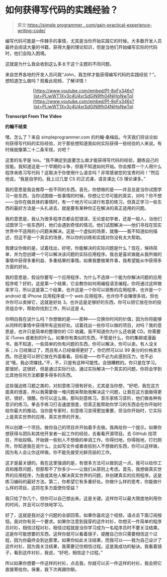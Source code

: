 # 如何获得写代码的实践经验？

> 原文:[https://simple programmer . com/gain-practical-experience-writing-code/](https://simpleprogrammer.com/gain-practical-experience-writing-code/)

编写代码可能是一件棘手的事情，尤其是当你开始实践它的时候。大多数开发人员最终会阅读大量的书籍，获得大量的理论知识，但是当他们开始编写实际的代码时，他们会陷入困境。

这就是为什么我会收到这么多关于这个主题的不同问题。

来自世界各地的开发人员问我“John，我怎样才能获得编写代码的实践经验？”。想知道怎么做吗？观看此视频，了解详情！

<center>

[https://www.youtube.com/embed/PI-8oFx346s?list=PLjwWT1Xy3c4U4xrSdGiN9fh04NjHoNwTq](https://www.youtube.com/embed/PI-8oFx346s?list=PLjwWT1Xy3c4U4xrSdGiN9fh04NjHoNwTq)

</center>

**Transcript From The Video**

**约翰不结束**

嘿，怎么了？来自 simpleprogrammer.com 的约翰·桑梅兹。今天我们将谈论如何获得写代码的实际经验，对于那些想知道我如何实际获得一些经验的人来说。有时候就像第二十二条军规，对吧？

这里的名字是 Isis。“我不确定到底要怎么做才能获得写代码的经验，磨练自己的技能。我知道这是一个早期的斗争，但我不知道如何开始。你会推荐一个人用什么程序来练习写代码？这取决于你使用什么语言吗？非常感谢您的宝贵时间！”然后他说，“我是自学的。我上过几堂 CS 的正式课，语言课比 CS 理论课多。”

我的意思是我会推荐一些不同的东西。首先，你想做的是——并且总是当你试图学习一些东西，当你试图做一些事情的时候，你想让它尽可能的真实，对吗？你不想——当你在做具体的事情时，有一个地方可以进行有意的练习，但真正学习一些东西的最好方法是一头扎进去，就是要有某种你正在解决的真正适用的问题。

我的意思是，我认为很多程序员都会犯错误，无论是初学者，还是一般人，当他们试图学习一些东西时，他们会遇到奇怪的情况。他们试图解决——他们寻找在现实世界中不适用的小问题来解决。这是一个虚拟的场景，就像——我不知道如何描述，但这不是一个真实的场景，所以你的训练和实践对你没有太大帮助。

我建议你做的是，试着找出，好吧，你能解决的实际问题是什么？现在，保持简单，并为您创建一个可以解决该问题的实际应用程序。我总是喜欢做能从我所做的事情中获得多重利益、多重结果的事情。如果我要做某件事，我希望能从中获得多方面的好处。

我的意思是，假设你要写一个应用程序，为什么不选择一个能为你解决问题的应用程序呢？好的，这是第一个结果，它会教你如何用编程语言编程。你将通过这样做来学习，所以这是第二个结果，也许这是一个你可以销售的应用程序，也许是一个 android 或 iPhone 应用程序或一个 web 应用程序。也许你不会赚很多钱，但也许你可以卖掉它，这就是好处 3。也许这是足够好的东西，你可以把它放在你的投资组合中，帮助你找到工作，所以这是 4。

你明白我在说什么吗？你想做的是——那种——交换你时间的价值，因为你将能够从同样的事情中获得所有这些好处。试着找出一些你可以做的项目，对吗？我的意思是，也许只是简单的整理你的 CD 收藏。我不知道你为什么还收藏 CD。你需要买 iTunes 或者别的什么。如果你有类似的东西，不管是什么，你的集邮或漫画书，我不知道，一些简单的你有问题的东西，你可以解决，你可以卖。有人没关系；/s 已经做过了，而且有人已经做得更好了，你仍然可以以 99 美分的价格卖东西。你还是可以把它放在外面看看。目标是——你不必为此感到压力，也不必说“哦，我必须赚钱。”不，不，只是有这种可能性。会很糟糕的。你只是在学习。那很好。这很好，但是通过实际行动，通过实际解决一个真实的问题，你将会学到比其他任何方法都要多得多的东西。

这些强迫练习题之类的，对刻意练习很有好处，尤其是当你想，“好吧，我在这方面真的很差，所以我需要做一堆问题来帮助我解决这个问题，让我在这方面做得更好。很好，很酷，你可以这么做。那叫刻意练习。音乐家练习音阶，他们做各种有意识的练习。拳击手练习打击速度很差，但真正能帮助你学习的东西会在你开始时给你最大的推动。当你是专家时，刻意练习变得更加重要，但当你开始时，它实际上是真实世界的应用，真实世界的开发。

所以创建一个项目。做你自己的项目并开始着手去做。我再给你一个提示。如果你想获得与团队和其他开发者一起工作的经验，去看看开源项目。去 GitHub 找项目，开始投稿。开始做一些别人不想做的单调工作。你得扫地，你得拖地，打扫厕所，你知道我在说什么，比如写文件或者收拾别人不想做的东西，你可以这样做，因为有人会让你这样做。你不能先接受光鲜亮丽的工作。

这才是最关键的。我在这里强调的是，有很多方法可以做到这一点。我可以给你工具和推荐问题，但那帮不了你多少——让我们从原则上考虑。首先，我想做真实世界的应用程序，为我或其他人解决真实世界的问题，并创建真实的应用程序。这是练习编码的最好方法。第二，你希望它有多重好处。你做什么样的思考，你能做什么样的项目，这将在多方面使你受益？

我只给了你几个，但你可以自己想出来。这是关键。这样你可以最大限度地利用你的时间，并且可以尽快地学习。

好了，这就是我对这个问题的全部回答。如果你喜欢这个视频，请点击下面订阅按钮。我对你有另一个要求。如果你注意到我穿的这件衬衫，你想买一件简单的程序员衬衫，相信过程衬衫，相信过程就是当你学习成为一名程序员时不要关注结果。这是你可能想要的东西，这样你就可以看着镜子，提醒自己你只需要相信这个过程，因为你最终会到达那里。如果你如此关注结果，而我可以——我为自己设计了这件衬衫，因为我关注结果，我需要记住相信过程。这是我成功的秘诀。我看着镜子，看到这件衬衫，我说，“好吧，相信这个过程。”

所以如果你想要一件这样的衬衫，点击我，你就可以买一件这样的衬衫，我会把它直接寄给你。保重，我下次再跟你聊。